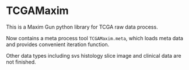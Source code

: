 # TCGAMaxim

This is a Maxim Gun python library for TCGA raw data process.

Now contains a meta process tool `TCGAMaxim.meta`, which loads meta data and
provides convenient iteration function.

Other data types including svs histology slice image and clinical data are not
finished.
